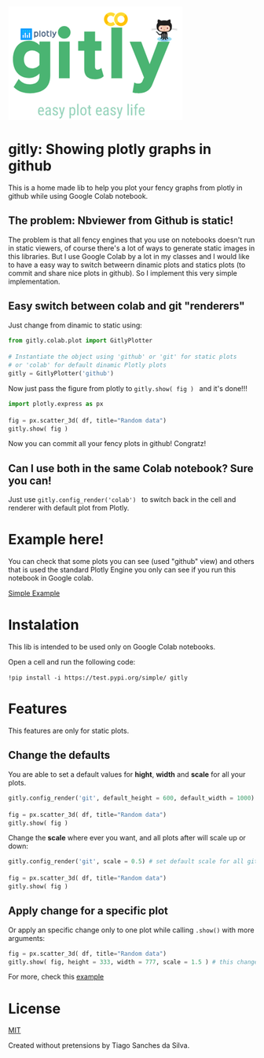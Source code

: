 ![Image of gitly](https://raw.githubusercontent.com/Tiagoeem/gitly/master/doc/ico.PNG)
   
# gitly: Showing plotly graphs in github

This is a home made lib to help you plot your fency graphs from plotly in github while using Google Colab notebook.

## The problem: Nbviewer from Github is static!

The problem is that all fency engines that you use on notebooks doesn't run in static viewers, of course there's a lot of ways to generate static images in this libraries. But I use Google Colab by a lot in my classes and I would like to have a easy way to switch betweern dinamic plots and statics plots (to commit and share nice plots in github). So I implement this very simple implementation.

## Easy switch between colab and git "renderers"

Just change from dinamic to static using:

```python
from gitly.colab.plot import GitlyPlotter

# Instantiate the object using 'github' or 'git' for static plots
# or 'colab' for default dinamic Plotly plots
gitly = GitlyPlotter('github')
```

Now just pass the figure from plotly to ```gitly.show( fig ) ``` and it's done!!!

```python
import plotly.express as px

fig = px.scatter_3d( df, title="Random data")
gitly.show( fig )
```
Now you can commit all your fency plots in github! Congratz!

## Can I use both in the same Colab notebook? Sure you can!

Just use ```gitly.config_render('colab') ``` to switch back in the cell and renderer with default plot from Plotly.

# Example here!

You can check that some plots you can see (used "github" view) and others that is used the standard Plotly Engine you only can see if you run this notebook in Google colab.

[Simple Example](https://github.com/Tiagoeem/gitly/blob/master/examples/Using_Gitly_Example.ipynb)

# Instalation

This lib is intended to be used only on Google Colab notebooks.

Open a cell and run the following code:

```!pip install -i https://test.pypi.org/simple/ gitly ```

# Features

This features are only for static plots.
## Change the defaults
You are able to set a default values for **hight**, **width** and **scale** for all your plots.

```python
gitly.config_render('git', default_height = 600, default_width = 1000) # set default values for all gitly.show()

fig = px.scatter_3d( df, title="Random data")
gitly.show( fig )
```

Change the **scale** where ever you want, and all plots after will scale up or down:

```python
gitly.config_render('git', scale = 0.5) # set default scale for all gitly.show()

fig = px.scatter_3d( df, title="Random data")
gitly.show( fig )
```
## Apply change for a specific plot
Or apply an specific change only to one plot while calling ```.show()``` with more arguments:

```python
fig = px.scatter_3d( df, title="Random data")
gitly.show( fig, height = 333, width = 777, scale = 1.5 ) # this change will be applied only for this plot
```
For more, check this [example](https://github.com/Tiagoeem/gitly/blob/master/examples/Using_Gitly_Example.ipynb)

# License
[MIT](https://choosealicense.com/licenses/mit/)

Created without pretensions by Tiago Sanches da Silva.

